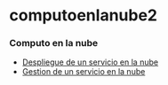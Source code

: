 # computoenlanube2

<html>
  
  <head>
    <title> computo</title>
  </head>
  <body>
    <h3> Computo en la nube</h3>
    <ul>
      <li> <a href="https://github.com/4rosario/computoenlanube2/blob/main/Despliegue.html" target="_black">Despliegue de un servicio en la nube 
        </a>
      <li> <a href="https://github.com/4rosario/computoenlanube2/blob/main/Gestion.html " target="_black">Gestion de un servicio en la nube 
        </li>
   <ul>     
    
  </body>
  
</html>
    
